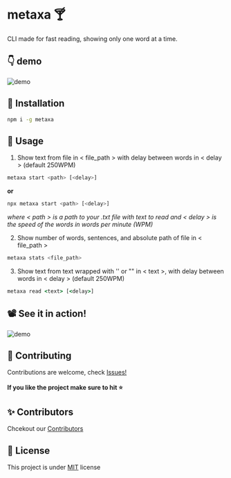 # metaxa :cocktail:
CLI made for fast reading, showing only one word at a time.

## :point_down: demo
![demo](https://user-images.githubusercontent.com/37949904/198865452-bbc3437d-e4bf-4680-8d55-2c6b583e3efc.png)

## :floppy_disk: Installation
``` bash
npm i -g metaxa
```

## :electric_plug: Usage 
1. Show text from file in < file_path > with delay between words in < delay > (default 250WPM)
``` bash
metaxa start <path> [<delay>]
```
**or**
``` bash
npx metaxa start <path> [<delay>]
```
_where < path > is a path to your .txt file with text to read and < delay > is the speed of the words in words per minute (WPM)_

2. Show number of words, sentences, and absolute path of file in < file_path >
``` bash
metaxa stats <file_path>
```
3. Show text from text wrapped with '' or "" in < text >, with delay between words in < delay > (default 250WPM)
``` cmd
metaxa read <text> [<delay>] 
```
## :film_projector: See it in action!
![demo](https://user-images.githubusercontent.com/54977705/195251134-3b560b51-fd65-4e3f-9841-546a75ecd27e.gif)

## :raised_hands: Contributing 
Contributions are welcome, check [Issues!](https://github.com/makoteq/metaxa/issues)</br></br>
**If you like the project make sure to hit :star:**
## ✨ Contributors 
Chcekout our [Contributors](https://github.com/makoteq/metaxa/blob/master/CONTRIBUTORS.md)

## :page_with_curl: License 
This project is under [MIT](https://github.com/makoteq/metaxa/blob/main/LICENSE) license
